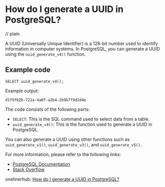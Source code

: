 # How do I generate a UUID in PostgreSQL?
// plain

A UUID (Universally Unique Identifier) is a 128-bit number used to identify information in computer systems. In PostgreSQL, you can generate a UUID using the `uuid_generate_v4()` function.

## Example code

```
SELECT uuid_generate_v4();
```

Example output:
```
d1f9f02b-721a-4a0f-a2b4-2b9b7f9d2d4e
```

The code consists of the following parts:
- `SELECT`: This is the SQL command used to select data from a table.
- `uuid_generate_v4()`: This is the function used to generate a UUID in PostgreSQL.

You can also generate a UUID using other functions such as `uuid_generate_v1()`, `uuid_generate_v3()`, and `uuid_generate_v5()`.

For more information, please refer to the following links:
- [PostgreSQL Documentation](https://www.postgresql.org/docs/current/functions-uuid.html)
- [Stack Overflow](https://stackoverflow.com/questions/111430/how-do-i-generate-a-uuid-in-postgresql)

onelinerhub: [How do I generate a UUID in PostgreSQL?](https://onelinerhub.com/postgresql/how-do-i-generate-a-uuid-in-postgresql-1686982073)